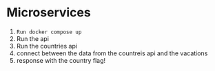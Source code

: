 # Microservices

1. `Run docker compose up`
2. Run the api
3. Run the countries api
4. connect between the data from the countreis api and the vacations
5. response with the country flag!
